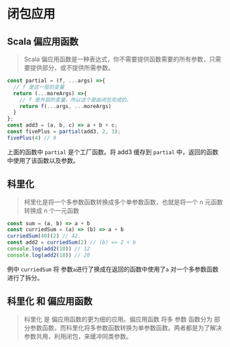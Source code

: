 # 闭包应用

## Scala 偏应用函数

> Scala 偏应用函数是一种表达式，你不需要提供函数需要的所有参数，只需要提供部分，或不提供所需参数。

```JavaScript
const partial = (f, ...args) =>{
  // f 是这一层的变量
  return (...moreArgs) =>{
    // f 是外层的变量，所以这个是由闭包完成的。
    return f(...args, ...moreArgs)
  }
};
const add3 = (a, b, c) => a + b + c;
const fivePlus = partial(add3, 2, 3);
fivePlus(4) // 9
```

上面的函数中 `partial` 是个工厂函数。将 add3 缓存到 `partial` 中，返回的函数中使用了该函数以及参数。

## 科里化

> 柯里化是将一个多参数函数转换成多个单参数函数，也就是将一个 n 元函数转换成 n 个一元函数

```JavaScript
const sum = (a, b) => a + b
const curriedSum = (a) => (b) => a + b
curriedSum(40)(2) // 42.
const add2 = curriedSum(2) // (b) => 2 + b
console.log(add2(10)) // 12
console.log(add2(18)) // 20
```

例中 `curriedSum` 将 参数`a`进行了换成在返回的函数中使用了`a` 对一个多参数函数进行了拆分。

## 科里化 和 偏应用函数

> 科里化 是 偏应用函数的更为细的应用。偏应用函数 将多 参数 函数分为 部分参数函数，而科里化将多参数函数转换为单参数函数。两者都是为了解决 参数共用，利用闭包，来缓冲同类参数。
